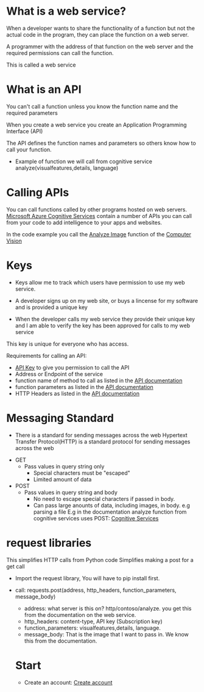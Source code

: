 # What is a web service?

When a developer wants to share the functionality of a function but not the actual code in the program, they can place the function on a web server.

A programmer with the address of that function on the web server and the required permissions can call the function.

This is called a web service

# What is an API

You can't call a function unless you know the function name and the required parameters

When you create a web service you create an Application Programming Interface (API)

The API defines the function names and parameters so others know how to call your function.

* Example of function we will call from cognitive service
analyze(visualfeatures,details, language)

# Calling APIs

You can call functions called by other programs hosted on web servers. [Microsoft Azure Cognitive Services](https://docs.microsoft.com/azure/cognitive-services/?WT.mc_id=python-c9-niner) contain a number of APIs you can call from your code to add intelligence to your apps and websites.

In the code example you call the [Analyze Image](https://westus.dev.cognitive.microsoft.com/docs/services/5adf991815e1060e6355ad44/operations/56f91f2e778daf14a499e1fa0) function of the [Computer Vision](https://docs.microsoft.com/azure/cognitive-services/computer-vision/?WT.mc_id=python-c9-niner?WT.mc_id=python-c9-niner)

# Keys
- Keys allow me to track which users have permission to use my web service.

* A developer signs up on my web site, or buys a lincense for my software and is provided a unique key

* When the developer calls my web service they provide their unique key and I am able to verify the key has been approved for calls to my web service

This key is unique for everyone who has access.

Requirements for calling an API:

- [API Key](https://azure.microsoft.com/try/cognitive-services/?WT.mc_id=python-c9-niner) to give you permission to call the API
- Address or Endpoint of the service
- function name of method to call as listed in the [API documentation](https://westus.dev.cognitive.microsoft.com/docs/services/5adf991815e1060e6355ad44/operations/56f91f2e778daf14a499e1fa?WT.mc_id=python-c9-niner?WT.mc_id=python-c9-niner)
- function parameters as listed in the [API documentation](https://westus.dev.cognitive.microsoft.com/docs/services/5adf991815e1060e6355ad44/operations/56f91f2e778daf14a499e1fa?WT.mc_id=python-c9-niner)
- HTTP Headers as listed in the [API documentation](https://westus.dev.cognitive.microsoft.com/docs/services/5adf991815e1060e6355ad44/operations/56f91f2e778daf14a499e1fa?WT.mc_id=python-c9-niner)


# Messaging Standard

- There is a standard for sending messages across the web
Hypertext Transfer Protocol(HTTP) is a standard protocol for sending messages across the web

* GET
    * Pass values in query string only
        * Special characters must be "escaped"
        * Limited amount of data
* POST
    * Pass values in query string and body
        * No need to escape special characters if passed in body.
        * Can pass large anounts of data, including images, in body.
    e.g parsing a file
E.g in the documentation analyze function from cognitive services uses POST: [Cognitive Services](https://westus.dev.cognitive.microsoft.com/docs/services/5adf991815e1060e6355ad44/operations/56f91f2e778daf14a499e1fa )


# request libraries

This simplifies HTTP calls from Python code
Simplifies making a post for a get call
- Import the request library, You will have to pip install first.
- call:
requests.post(address,
              http_headers,
              function_parameters,
              message_body)
   - address: what server is this on? http/contoso/analyze. you get this from the documentation on the web service.
   - http_headers: content-type, API key (Subscription key)
   - function_parameters: visualfeatures,details, language.
   - message_body: That is the image that I want to pass in. We know this from the documentation.


   # Start

   - Create an account:
   [Create account](https://docs.microsoft.com/en-ca/azure/cognitive-services/cognitive-services-apis-create-account#single-service-subscription)